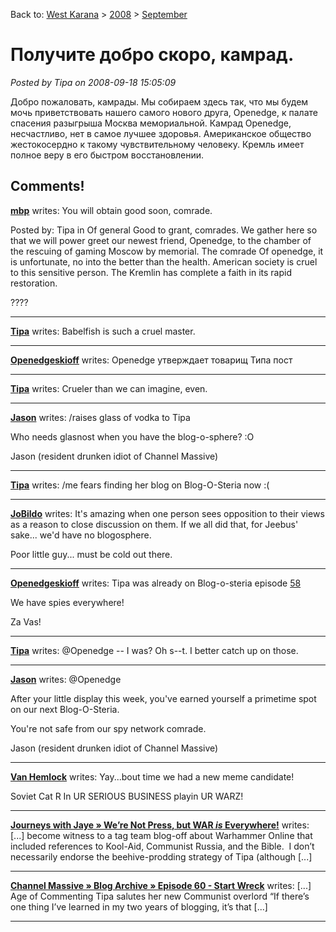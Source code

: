 Back to: [West Karana](/posts/westkarana.md) > [2008](/posts/2008/westkarana.md) > [September](./westkarana.md)
# Получите добро скоро, камрад.

*Posted by Tipa on 2008-09-18 15:05:09*

Добро пожаловать, камрады. Мы собираем здесь так, что мы будем мочь приветствовать нашего самого нового друга, Openedge, к палате спасения разыгрыша Москва мемориальной. Камрад Openedge, несчастливо, нет в самое лучшее здоровья. Американское общество жестокосердно к такому чувствительному человеку. Кремль имеет полное веру в его быстром восстановлении.
## Comments!

**[mbp](http://mindbendingpuzzles.blogspot,com)** writes: You will obtain good soon, comrade. 

Posted by: Tipa in Of general Good to grant, comrades. We gather here so that we will power greet our newest friend, Openedge, to the chamber of the rescuing of gaming Moscow by memorial. The comrade Of openedge, it is unfortunate, no into the better than the health. American society is cruel to this sensitive person. The Kremlin has complete a faith in its rapid restoration. 

????

---

**[Tipa](https://chasingdings.com)** writes: Babelfish is such a cruel master.

---

**[Openedgeskioff](http://simple-n-complex.blogspot.com/)** writes: Openedge утверждает товарищ Типа пост

---

**[Tipa](https://chasingdings.com)** writes: Crueler than we can imagine, even.

---

**[Jason](http:/www.channelmassive.com)** writes: /raises glass of vodka to Tipa

Who needs glasnost when you have the blog-o-sphere? :O

Jason (resident drunken idiot of Channel Massive)

---

**[Tipa](https://chasingdings.com)** writes: /me fears finding her blog on Blog-O-Steria now :(

---

**[JoBildo](http://bildos.blogspot.com)** writes: It's amazing when one person sees opposition to their views as a reason to close discussion on them. If we all did that, for Jeebus' sake... we'd have no blogosphere.

Poor little guy... must be cold out there.

---

**[Openedgeskioff](http://simple-n-complex.blogspot.com/)** writes: Tipa was already on Blog-o-steria episode [58](http://www.channelmassive.com/blog/?p=212)

We have spies everywhere!

Za Vas!

---

**[Tipa](https://chasingdings.com)** writes: @Openedge -- I was? Oh s--t. I better catch up on those.

---

**[Jason](http:/www.channelmassive.com)** writes: @Openedge

After your little display this week, you've earned yourself a primetime spot on our next Blog-O-Steria.

You're not safe from our spy network comrade.

Jason (resident drunken idiot of Channel Massive)

---

**[Van Hemlock](http://blogs.chimpswithkeyboards.com/vanhemlock/)** writes: Yay...bout time we had a new meme candidate!

Soviet Cat R In UR SERIOUS BUSINESS playin UR WARZ!



---

**[Journeys with Jaye &raquo; We&#8217;re Not Press, but WAR *is* Everywhere!](http://www.journeyswithjaye.com/?p=1365)** writes: [...] become witness to a tag team blog-off about Warhammer Online that included references to Kool-Aid, Communist Russia, and the Bible.  I don’t necessarily endorse the beehive-prodding strategy of Tipa (although [...]

---

**[Channel Massive &raquo; Blog Archive &raquo; Episode 60 - Start Wreck](http://www.channelmassive.com/blog/?p=219)** writes: [...] Age of Commenting Tipa salutes her new Communist overlord “If there’s one thing I’ve learned in my two years of blogging, it’s that [...]

---

